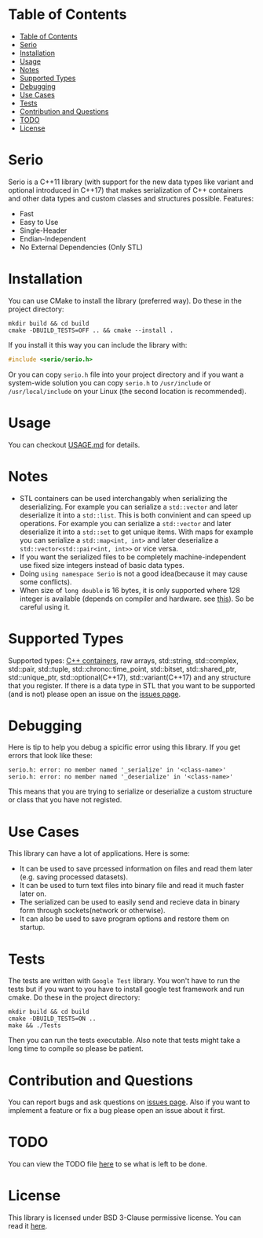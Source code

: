 # Table of Contents
- [Table of Contents](#table-of-contents)
- [Serio](#serio)
- [Installation](#installation)
- [Usage](#usage)
- [Notes](#notes)
- [Supported Types](#supported-types)
- [Debugging](#debugging)
- [Use Cases](#use-cases)
- [Tests](#tests)
- [Contribution and Questions](#contribution-and-questions)
- [TODO](#todo)
- [License](#license)

# Serio 
Serio is a C++11 library (with support for the new data types like variant and optional introduced in C++17) that makes serialization of C++ containers and other data types and custom classes and structures possible. Features:

+ Fast
+ Easy to Use
+ Single-Header
+ Endian-Independent
+ No External Dependencies (Only STL) 

# Installation
You can use CMake to install the library (preferred way). Do these in the project directory:

``` shell
mkdir build && cd build
cmake -DBUILD_TESTS=OFF .. && cmake --install .
```

If you install it this way you can include the library with:

``` c++
#include <serio/serio.h>
```

Or you can copy ```serio.h``` file into your project directory and if you want a system-wide solution you can copy ```serio.h``` to ```/usr/include``` or ```/usr/local/include``` on your Linux (the second location is recommended).

# Usage
You can checkout [USAGE.md](USAGE.md) for details.

# Notes
+ STL containers can be used interchangably when serializing the deserializing. For example you can serialize a ```std::vector``` and later deserialize it into a ```std::list```. This is both convinient and can speed up operations. For example you can serialize a ```std::vector``` and later deserialize it into a ```std::set``` to get unique items. With maps for example you can serialize a ```std::map<int, int>``` and later deserialize a ```std::vector<std::pair<int, int>>``` or vice versa.
+ If you want the serialized files to be completely machine-independent use fixed size integers instead of basic data types.
+ Doing ```using namespace Serio``` is not a good idea(because it may cause some conflicts).
+ When size of ```long double``` is 16 bytes, it is only supported where 128 integer is available (depends on compiler and hardware. see [this](https://gcc.gnu.org/onlinedocs/gcc-4.6.1/gcc/_005f_005fint128.html)). So be careful using it.

# Supported Types
Supported types: [C++ containers](http://www.cplusplus.com/reference/stl/), raw arrays, std::string, std::complex, std::pair, std::tuple, std::chrono::time_point, std::bitset, std::shared_ptr, std::unique_ptr, std::optional(C++17), std::variant(C++17) and any structure that you register. If there is a data type in STL that you want to be supported (and is not) please open an issue on the [issues page](../../issues).

# Debugging
Here is tip to help you debug a spicific error using this library. If you get errors that look like these:

``` log
serio.h: error: no member named '_serialize' in '<class-name>'
serio.h: error: no member named '_deserialize' in '<class-name>'
```

This means that you are trying to serialize or deserialize a custom structure or class that you have not registed.

# Use Cases
This library can have a lot of applications. Here is some:

+ It can be used to save prcessed information on files and read them later (e.g. saving processed datasets).
+ It can be used to turn text files into binary file and read it much faster later on.
+ The serialized can be used to easily send and recieve data in binary form through sockets(network or otherwise).
+ It can also be used to save program options and restore them on startup.

# Tests
The tests are written with ```Google Test``` library. You won't have to run the tests but if you want to you have to install google test framework and run cmake. Do these in the project directory:

``` shell
mkdir build && cd build
cmake -DBUILD_TESTS=ON ..
make && ./Tests
```

Then you can run the tests executable. Also note that tests might take a long time to compile so please be patient.

# Contribution and Questions
You can report bugs and ask questions on [issues page](../../issues). Also if you want to implement a feature or fix a bug please open an issue about it first.

# TODO
You can view the TODO file [here](TODO.md) to se what is left to be done.

# License
This library is licensed under BSD 3-Clause permissive license. You can read it [here](LICENSE.md).
